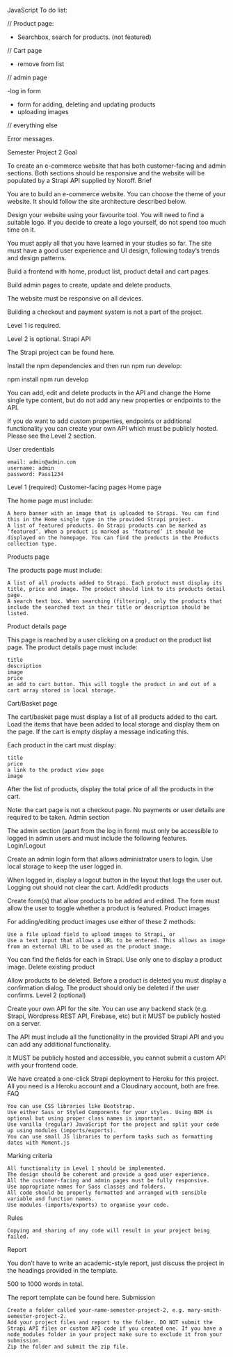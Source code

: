 JavaScript To do list:

// Product page:

- Searchbox, search for products. (not featured)

// Cart page

- remove from list

// admin page

-log in form

- form for adding, deleting and updating products
- uploading images

// everything else

Error messages.

Semester Project 2
Goal

To create an e-commerce website that has both customer-facing and admin sections. Both sections should be responsive and the website will be populated by a Strapi API supplied by Noroff.
Brief

You are to build an e-commerce website. You can choose the theme of your website. It should follow the site architecture described below.

Design your website using your favourite tool. You will need to find a suitable logo. If you decide to create a logo yourself, do not spend too much time on it.

You must apply all that you have learned in your studies so far. The site must have a good user experience and UI design, following today’s trends and design patterns.

Build a frontend with home, product list, product detail and cart pages.

Build admin pages to create, update and delete products.

The website must be responsive on all devices.

Building a checkout and payment system is not a part of the project.

Level 1 is required.

Level 2 is optional.
Strapi API

The Strapi project can be found here.

Install the npm dependencies and then run npm run develop:

npm install npm run develop

You can add, edit and delete products in the API and change the Home single type content, but do not add any new properties or endpoints to the API.

If you do want to add custom properties, endpoints or additional functionality you can create your own API which must be publicly hosted. Please see the Level 2 section.

User credentials

    email: admin@admin.com
    username: admin
    password: Pass1234

Level 1 (required)
Customer-facing pages
Home page

The home page must include:

    A hero banner with an image that is uploaded to Strapi. You can find this in the Home single type in the provided Strapi project.
    A list of featured products. On Strapi products can be marked as ‘featured’. When a product is marked as ‘featured’ it should be displayed on the homepage. You can find the products in the Products collection type.

Products page

The products page must include:

    A list of all products added to Strapi. Each product must display its title, price and image. The product should link to its products detail page.
    A search text box. When searching (filtering), only the products that include the searched text in their title or description should be listed.

Product details page

This page is reached by a user clicking on a product on the product list page. The product details page must include:

    title
    description
    image
    price
    an add to cart button. This will toggle the product in and out of a cart array stored in local storage.

Cart/Basket page

The cart/basket page must display a list of all products added to the cart. Load the items that have been added to local storage and display them on the page. If the cart is empty display a message indicating this.

Each product in the cart must display:

    title
    price
    a link to the product view page
    image

After the list of products, display the total price of all the products in the cart.

Note: the cart page is not a checkout page. No payments or user details are required to be taken.
Admin section

The admin section (apart from the log in form) must only be accessible to logged in admin users and must include the following features.
Login/Logout

Create an admin login form that allows administrator users to login. Use local storage to keep the user logged in.

When logged in, display a logout button in the layout that logs the user out. Logging out should not clear the cart.
Add/edit products

Create form(s) that allow products to be added and edited. The form must allow the user to toggle whether a product is featured.
Product images

For adding/editing product images use either of these 2 methods:

    Use a file upload field to upload images to Strapi, or
    Use a text input that allows a URL to be entered. This allows an image from an external URL to be used as the product image.

You can find the fields for each in Strapi. Use only one to display a product image.
Delete existing product

Allow products to be deleted. Before a product is deleted you must display a confirmation dialog. The product should only be deleted if the user confirms.
Level 2 (optional)

Create your own API for the site. You can use any backend stack (e.g. Strapi, Wordpress REST API, Firebase, etc) but it MUST be publicly hosted on a server.

The API must include all the functionality in the provided Strapi API and you can add any additional functionality.

It MUST be publicly hosted and accessible, you cannot submit a custom API with your frontend code.

We have created a one-click Strapi deployment to Heroku for this project. All you need is a Heroku account and a Cloudinary account, both are free.
FAQ

    You can use CSS libraries like Bootstrap.
    Use either Sass or Styled Components for your styles. Using BEM is optional but using proper class names is important.
    Use vanilla (regular) JavaScript for the project and split your code up using modules (imports/exports).
    You can use small JS libraries to perform tasks such as formatting dates with Moment.js

Marking criteria

    All functionality in Level 1 should be implemented.
    The design should be coherent and provide a good user experience.
    All the customer-facing and admin pages must be fully responsive.
    Use appropriate names for Sass classes and folders.
    All code should be properly formatted and arranged with sensible variable and function names.
    Use modules (imports/exports) to organise your code.

Rules

    Copying and sharing of any code will result in your project being failed.

Report

You don’t have to write an academic-style report, just discuss the project in the headings provided in the template.

500 to 1000 words in total.

The report template can be found here.
Submission

    Create a folder called your-name-semester-project-2, e.g. mary-smith-semester-project-2.
    Add your project files and report to the folder. DO NOT submit the Strapi API files or custom API code if you created one. If you have a node_modules folder in your project make sure to exclude it from your submission.
    Zip the folder and submit the zip file.
